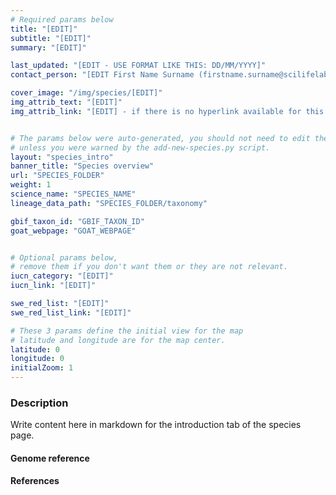 ```yaml
---
# Required params below
title: "[EDIT]"
subtitle: "[EDIT]"
summary: "[EDIT]"

last_updated: "[EDIT - USE FORMAT LIKE THIS: DD/MM/YYYY]"
contact_person: "[EDIT First Name Surname (firstname.surname@scilifelab.se)] "

cover_image: "/img/species/[EDIT]"
img_attrib_text: "[EDIT]"
img_attrib_link: "[EDIT] - if there is no hyperlink available for this file, then you should delete this line"


# The params below were auto-generated, you should not need to edit them...
# unless you were warned by the add-new-species.py script.
layout: "species_intro"
banner_title: "Species overview"
url: "SPECIES_FOLDER"
weight: 1
science_name: "SPECIES_NAME"
lineage_data_path: "SPECIES_FOLDER/taxonomy"

gbif_taxon_id: "GBIF_TAXON_ID"
goat_webpage: "GOAT_WEBPAGE"


# Optional params below,
# remove them if you don't want them or they are not relevant.
iucn_category: "[EDIT]"
iucn_link: "[EDIT]"

swe_red_list: "[EDIT]"
swe_red_list_link: "[EDIT]"

# These 3 params define the initial view for the map
# latitude and longitude are for the map center.
latitude: 0
longitude: 0
initialZoom: 1
---
```


### Description

Write content here in markdown for the introduction tab of the species page.

#### Genome reference


#### References

